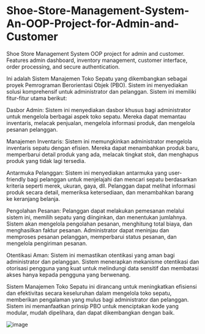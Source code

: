 # Shoe-Store-Management-System-An-OOP-Project-for-Admin-and-Customer
Shoe Store Management System OOP project for admin and customer. Features admin dashboard, inventory management, customer interface, order processing, and secure authentication.

Ini adalah Sistem Manajemen Toko Sepatu yang dikembangkan sebagai proyek Pemrograman Berorientasi Objek (PBO). Sistem ini menyediakan solusi komprehensif untuk administrator dan pelanggan. Sistem ini memiliki fitur-fitur utama berikut:

Dasbor Admin: Sistem ini menyediakan dasbor khusus bagi administrator untuk mengelola berbagai aspek toko sepatu. Mereka dapat memantau inventaris, melacak penjualan, mengelola informasi produk, dan mengelola pesanan pelanggan.

Manajemen Inventaris: Sistem ini memungkinkan administrator mengelola inventaris sepatu dengan efisien. Mereka dapat menambahkan produk baru, memperbarui detail produk yang ada, melacak tingkat stok, dan menghapus produk yang tidak lagi tersedia.

Antarmuka Pelanggan: Sistem ini menyediakan antarmuka yang user-friendly bagi pelanggan untuk menjelajahi dan mencari sepatu berdasarkan kriteria seperti merek, ukuran, gaya, dll. Pelanggan dapat melihat informasi produk secara detail, memeriksa ketersediaan, dan menambahkan barang ke keranjang belanja.

Pengolahan Pesanan: Pelanggan dapat melakukan pemesanan melalui sistem ini, memilih sepatu yang diinginkan, dan menentukan jumlahnya. Sistem akan mengelola pengolahan pesanan, menghitung total biaya, dan menghasilkan faktur pesanan. Administrator dapat meninjau dan memproses pesanan pelanggan, memperbarui status pesanan, dan mengelola pengiriman pesanan.

Otentikasi Aman: Sistem ini memastikan otentikasi yang aman bagi administrator dan pelanggan. Sistem menerapkan mekanisme otentikasi dan otorisasi pengguna yang kuat untuk melindungi data sensitif dan membatasi akses hanya kepada pengguna yang berwenang.

Sistem Manajemen Toko Sepatu ini dirancang untuk meningkatkan efisiensi dan efektivitas secara keseluruhan dalam mengelola toko sepatu, memberikan pengalaman yang mulus bagi administrator dan pelanggan. Sistem ini memanfaatkan prinsip PBO untuk menciptakan kode yang modular, mudah dipelihara, dan dapat dikembangkan dengan baik.

![image](https://github.com/fahmitriseptiyadi/Shoe-Store-Management-System-An-OOP-Project-for-Admin-and-Customer/assets/94856222/6a8c6c5a-d655-4afe-afab-1bbfb6662959)


